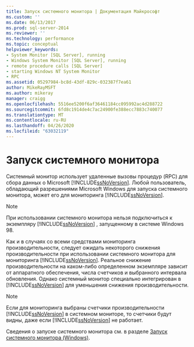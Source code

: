 ```yaml
---
title: Запуск системного монитора | Документация Майкрософт
ms.custom: ''
ms.date: 06/13/2017
ms.prod: sql-server-2014
ms.reviewer: ''
ms.technology: performance
ms.topic: conceptual
helpviewer_keywords:
- System Monitor [SQL Server], running
- Windows System Monitor [SQL Server], running
- remote procedure calls [SQL Server]
- starting Windows NT System Monitor
- RPC
ms.assetid: 05297984-bc8d-43df-829c-032387f7ea61
author: MikeRayMSFT
ms.author: mikeray
manager: craigg
ms.openlocfilehash: 5516ee5200f6af36461184cc095992ac4d288722
ms.sourcegitcommit: 6fd8c1914de4c7ac24900fe388ecc7883c740077
ms.translationtype: MT
ms.contentlocale: ru-RU
ms.lasthandoff: 04/26/2020
ms.locfileid: "63032119"
---
```

# <a name="run-system-monitor"></a>Запуск системного монитора
  Системный монитор использует удаленные вызовы процедур (RPC) для сбора данных о Microsoft [!INCLUDE[ssNoVersion](../../includes/ssnoversion-md.md)]. Любой пользователь, обладающий разрешениями Microsoft Windows для запуска системного монитора, может его для мониторинга [!INCLUDE[ssNoVersion](../../includes/ssnoversion-md.md)].  
  
> [!NOTE]  
>  При использовании системного монитора нельзя подключиться к экземпляру [!INCLUDE[ssNoVersion](../../includes/ssnoversion-md.md)] , запущенному в системе Windows 98.  
  
 Как и в случаях со всеми средствами мониторинга производительности, следует ожидать некоторого снижения производительности при использовании системного монитора для мониторинга [!INCLUDE[ssNoVersion](../../includes/ssnoversion-md.md)]. Реальное снижение производительности на каком-либо определенном экземпляре зависит от аппаратного обеспечения, числа счетчиков и выбранного интервала обновления. Однако системный монитор специально интегрирован в [!INCLUDE[ssNoVersion](../../includes/ssnoversion-md.md)] для уменьшения снижения производительности.  
  
> [!NOTE]  
>  Если для мониторинга выбраны счетчики производительности [!INCLUDE[ssNoVersion](../../includes/ssnoversion-md.md)] в системном мониторе, то счетчики будут видны, даже если [!INCLUDE[ssNoVersion](../../includes/ssnoversion-md.md)] не работает.  
  
 Сведения о запуске системного монитора см. в разделе [Запуск системного монитора (Windows)](../performance/start-system-monitor-windows.md).  
  
  
